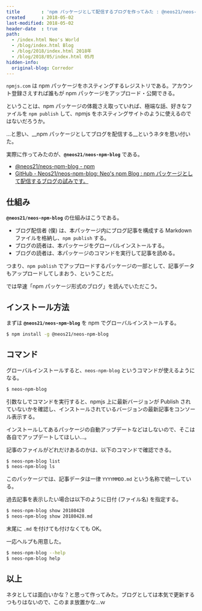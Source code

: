 ```yaml
---
title        : 'npm パッケージとして配信するブログを作ってみた : @neos21/neos-npm-blog'
created      : 2018-05-02
last-modified: 2018-05-02
header-date  : true
path:
  - /index.html Neo's World
  - /blog/index.html Blog
  - /blog/2018/index.html 2018年
  - /blog/2018/05/index.html 05月
hidden-info:
  original-blog: Corredor
---
```


`npmjs.com` は npm パッケージをホスティングするレジストリである。アカウント登録さえすれば誰もが npm パッケージをアップロード・公開できる。

ということは、npm パッケージの体裁さえ取っていれば、極端な話、好きなファイルを `npm publish` して、npmjs をホスティングサイトのように使えるのではないだろうか。

…と思い、__npm パッケージとしてブログを配信する__というネタを思い付いた。

実際に作ってみたのが、__`@neos21/neos-npm-blog`__ である。

- [@neos21/neos-npm-blog - npm](https://www.npmjs.com/package/@neos21/neos-npm-blog)
- [GitHub - Neos21/neos-npm-blog: Neo's npm Blog : npm パッケージとして配信するブログの試みです。](https://github.com/Neos21/neos-npm-blog)

## 仕組み

__`@neos21/neos-npm-blog`__ の仕組みはこうである。

- ブログ配信者 (僕) は、本パッケージ内にブログ記事を構成する Markdown ファイルを格納し、`npm publish` する。
- ブログの読者は、本パッケージをグローバルインストールする。
- ブログの読者は、本パッケージのコマンドを実行して記事を読める。

つまり、`npm publish` でアップロードするパッケージの一部として、記事データもアップロードしてしまおう、ということだ。

では早速「npm パッケージ形式のブログ」を読んでいただこう。

## インストール方法

まずは __`@neos21/neos-npm-blog`__ を npm でグローバルインストールする。

```bash
$ npm install -g @neos21/neos-npm-blog
```

## コマンド

グローバルインストールすると、`neos-npm-blog` というコマンドが使えるようになる。

```bash
$ neos-npm-blog
```

引数なしでコマンドを実行すると、npmjs 上に最新バージョンが Publish されていないかを確認し、インストールされているバージョンの最新記事をコンソール表示する。

インストールしてあるパッケージの自動アップデートなどはしないので、そこは各自でアップデートしてほしい…。

記事のファイルがどれだけあるのかは、以下のコマンドで確認できる。

```bash
$ neos-npm-blog list
$ neos-npm-blog ls
```

このパッケージでは、記事データは一律 `YYYYMMDD.md` という名称で統一している。

過去記事を表示したい場合は以下のように日付 (ファイル名) を指定する。

```bash
$ neos-npm-blog show 20180428
$ neos-npm-blog show 20180428.md
```

末尾に `.md` を付けても付けなくても OK。

一応ヘルプも用意した。

```bash
$ neos-npm-blog --help
$ neos-npm-blog help
```

## 以上

ネタとしては面白いかな？と思って作ってみた。ブログとしては本気で更新するつもりはないので、このまま放置かな…ｗ
